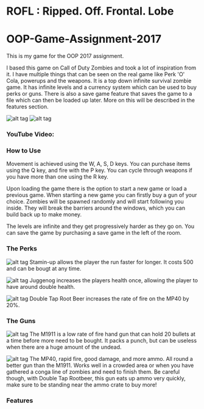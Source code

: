 # ROFL : Ripped. Off. Frontal. Lobe
# OOP-Game-Assignment-2017
This is my game for the OOP 2017 assignment.

I based this game on Call of Duty Zombies and took a lot of inspiration from it. I have multiple things that can be seen on the real game like Perk 'O' Cola, powerups and the weapons. It is a top down infinite survival zombie game. It has infinite levels and a currency system which can be used to buy perks or guns. There is also a save game feature that saves the game to a file which can then be loaded up later. More on this will be described in the features section.

![alt tag](http://i.imgur.com/OQ5UJI5.png)
![alt tag](http://i.imgur.com/zLaZOiZ.png)

### YouTube Video: ###


### How to Use ###
Movement is achieved using the W, A, S, D keys. You can purchase items using the Q key, and fire with the P key. You can cycle through weapons if you have more than one using the R key.

Upon loading the game there is the option to start a new game or load a previous game. When starting a new game you can firstly buy a gun of your choice. Zombies will be spawned randomly and will start following you inside. They will break the barriers around the windows, which you can build back up to make money.

The levels are infinite and they get progressively harder as they go on. You can save the game by purchasing a save game in the left of the room.

### The Perks ###
![alt tag](http://i.imgur.com/NV644f9.png)
Stamin-up allows the player the run faster for longer. It costs 500 and can be bougt at any time.

![alt tag](http://i.imgur.com/mGbHjbs.png)
Juggenog increases the players health once, allowing the player to have around double health.

![alt tag](http://i.imgur.com/7VnZl8Z.png)
Double Tap Root Beer increases the rate of fire on the MP40 by 20%.

### The Guns ###
![alt tag](http://i.imgur.com/E7mIsvy.png)
The M1911 is a low rate of fire hand gun that can hold 20 bullets at a time before more need to be bought. It packs a punch, but can be useless when there are a huge amount of the undead.

![alt tag](http://i.imgur.com/WHPzuW0.png)
The MP40, rapid fire, good damage, and more ammo. All round a better gun than the M1911. Works well in a crowded area or when you have gathered a conga line of zombies and need to finish them. Be careful though, with Double Tap Rootbeer, this gun eats up ammo very quickly, make sure to be standing near the ammo crate to buy more!

### Features ###
